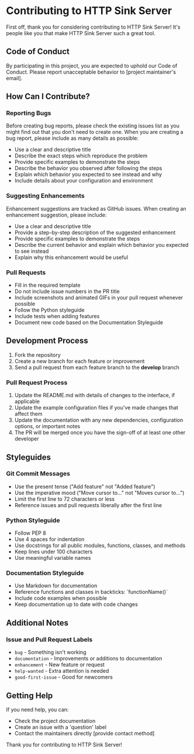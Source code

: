 # Contributing to HTTP Sink Server

First off, thank you for considering contributing to HTTP Sink Server! It's people like you that make HTTP Sink Server such a great tool.

## Code of Conduct

By participating in this project, you are expected to uphold our Code of Conduct. Please report unacceptable behavior to [project maintainer's email].

## How Can I Contribute?

### Reporting Bugs

Before creating bug reports, please check the existing issues list as you might find out that you don't need to create one. When you are creating a bug report, please include as many details as possible:

* Use a clear and descriptive title
* Describe the exact steps which reproduce the problem
* Provide specific examples to demonstrate the steps
* Describe the behavior you observed after following the steps
* Explain which behavior you expected to see instead and why
* Include details about your configuration and environment

### Suggesting Enhancements

Enhancement suggestions are tracked as GitHub issues. When creating an enhancement suggestion, please include:

* Use a clear and descriptive title
* Provide a step-by-step description of the suggested enhancement
* Provide specific examples to demonstrate the steps
* Describe the current behavior and explain which behavior you expected to see instead
* Explain why this enhancement would be useful

### Pull Requests

* Fill in the required template
* Do not include issue numbers in the PR title
* Include screenshots and animated GIFs in your pull request whenever possible
* Follow the Python styleguide
* Include tests when adding features
* Document new code based on the Documentation Styleguide

## Development Process

1. Fork the repository
2. Create a new branch for each feature or improvement
3. Send a pull request from each feature branch to the **develop** branch

### Pull Request Process

1. Update the README.md with details of changes to the interface, if applicable
2. Update the example configuration files if you've made changes that affect them
3. Update the documentation with any new dependencies, configuration options, or important notes
4. The PR will be merged once you have the sign-off of at least one other developer

## Styleguides

### Git Commit Messages

* Use the present tense ("Add feature" not "Added feature")
* Use the imperative mood ("Move cursor to..." not "Moves cursor to...")
* Limit the first line to 72 characters or less
* Reference issues and pull requests liberally after the first line

### Python Styleguide

* Follow PEP 8
* Use 4 spaces for indentation
* Use docstrings for all public modules, functions, classes, and methods
* Keep lines under 100 characters
* Use meaningful variable names

### Documentation Styleguide

* Use Markdown for documentation
* Reference functions and classes in backticks: \`functionName()\`
* Include code examples when possible
* Keep documentation up to date with code changes

## Additional Notes

### Issue and Pull Request Labels

* `bug` - Something isn't working
* `documentation` - Improvements or additions to documentation
* `enhancement` - New feature or request
* `help-wanted` - Extra attention is needed
* `good-first-issue` - Good for newcomers

## Getting Help

If you need help, you can:

* Check the project documentation
* Create an issue with a 'question' label
* Contact the maintainers directly [provide contact method]

Thank you for contributing to HTTP Sink Server! 